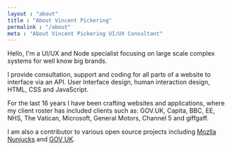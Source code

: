 ```yaml
---
layout : "about"
title : "About Vincent Pickering"
permalink : "/about"
meta : "About Vincent Pickering UI/UX Consultant"
---
```


Hello, I'm a UI/UX and Node specialist focusing on large scale complex systems for well know big brands.

I provide consultation, support and coding for all parts of a website to interface via an API. User Interface design, human interaction design, HTML, CSS and JavaScript.

For the last 16 years I have been crafting websites and applications, where my client roster has included clients such as: GOV.UK, Capita, BBC, EE, NHS, The Vatican, Microsoft, General Motors, Channel 5 and giffgaff.

I am also a contributor to various open source projects including [Mozlla Nunjucks](https://github.com/mozilla/nunjucks) and [GOV UK](https://github.com/alphagov/govuk_frontend_toolkit/).

